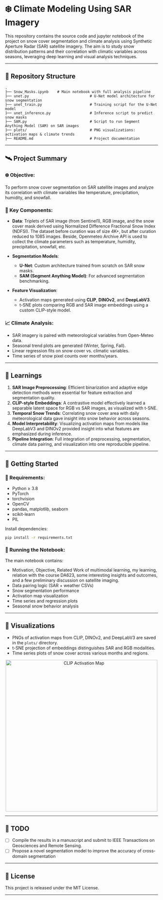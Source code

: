 # ❄️ Climate Modeling Using SAR Imagery

This repository contains the source code and jupyter notebook of the project on snow cover segmentation and climate analysis using Synthetic Aperture Radar (SAR) satellite imagery. The aim is to study snow distribution patterns and their correlation with climatic variables across seasons, leveraging deep learning and visual analysis techniques.

---

## 📂 Repository Structure

```
.
├── Snow_Masks.ipynb    # Main notebook with full analysis pipeline
├── unet.py                            # U-Net model architecture for snow segmentation
├── unet_train.py                      # Training script for the U-Net model
├── unet_inference.py                  # Inference script to predict snow masks
├── SAM.py                             # Script to run Segment Anything Model (SAM) on SAR images
├── plots/                             # PNG visualizations: activation maps & climate trends
├── README.md                          # Project documentation
```

---

## 🛰️ Project Summary

### ❄️ Objective:

To perform snow cover segmentation on SAR satellite images and analyze its correlation with climate variables like temperature, precipitation, humidity, and snowfall.

### 📌 Key Components:

* **Data**: Triplets of SAR image (from Sentinel1), RGB image, and the snow cover mask derived using Normalized Difference Fractional Snow Index (NDFSI). The dataset before curation was of size 4K+, but after curation reduced to 1085 images. Beside, Openmeteo Archive API is used to collect the climate parameters such as temperature, humidity, precipitation, snowfall, etc.
* **Segmentation Models**:

  * **U-Net**: Custom architecture trained from scratch on SAR snow masks.
  * **SAM (Segment Anything Model)**: For advanced segmentation benchmarking.
 
* **Feature Visualization**:

  * Activation maps generated using **CLIP**, **DINOv2**, and **DeepLabV3**.
  * t-SNE plots comparing RGB and SAR image embeddings using a custom CLIP-style model.

### 📈 Climate Analysis:

* SAR imagery is paired with meteorological variables from Open-Meteo data.
* Seasonal trend plots are generated (Winter, Spring, Fall).
* Linear regression fits on snow cover vs. climatic variables.
* Time series of snow pixel counts over months/years.

---

## 🧠 Learnings

1. **SAR Image Preprocessing**: Efficient binarization and adaptive edge detection methods were essential for feature extraction and segmentation quality.
2. **CLIP-style Embeddings**: A contrastive model effectively learned a separable latent space for RGB vs SAR images, as visualized with t-SNE.
3. **Temporal Snow Trends**: Correlating snow cover area with daily meteorological data gave insight into snow behavior across seasons.
4. **Model Interpretability**: Visualizing activation maps from models like DeepLabV3 and DINOv2 provided insight into what features are emphasized during inference.
5. **Pipeline Integration**: Full integration of preprocessing, segmentation, climate data pairing, and visualization into one reproducible pipeline.

---

## 📓 Getting Started

### 🔧 Requirements:

* Python ≥ 3.8
* PyTorch
* torchvision
* OpenCV
* pandas, matplotlib, seaborn
* scikit-learn
* PIL

Install dependencies:

```bash
pip install -r requirements.txt
```

### 🚀 Running the Notebook:

The main notebook contains:

* Motivation, Objective, Related Work of multimodal learning, my learning, relation with the course DA623, some interesting insights and outcomes, and a few preliminary discussion on satellite imaging.
* Data pairing logic (SAR + weather CSVs)
* Snow segmentation performance
* Activation map visualization
* Time series and regression plots
* Seasonal snow behavior analysis

---

## 📸 Visualizations

* PNGs of activation maps from CLIP, DINOv2, and DeepLabV3 are saved in the `plots/` directory.
* t-SNE projection of embeddings distinguishes SAR and RGB modalities.
* Time series plots of snow cover across various months and regions.

<p align="center">
  <img src="plots/clip_activations_comparison.png" alt="CLIP Activation Map" width="500"/>
</p>

---


## 📌 TODO

* [ ] Compile the results in a manuscript and submit to IEEE Transactions on Geosciences and Remote Sensing.
* [ ] Propose a novel segmentation model to improve the accuracy of cross-domain segmentation

---

## 🧾 License

This project is released under the MIT License.

---


